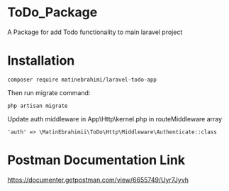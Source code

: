 # ToDo_Package
A Package for add Todo functionality to main laravel project

# Installation
```
composer require matinebrahimi/laravel-todo-app
```
Then run migrate command:

```
php artisan migrate
```

Update auth middleware in App\Http\kernel.php in routeMiddleware array

```
'auth' => \MatinEbrahimii\ToDo\Http\Middleware\Authenticate::class
```

# Postman Documentation Link 
https://documenter.getpostman.com/view/6655749/Uyr7Jyvh


